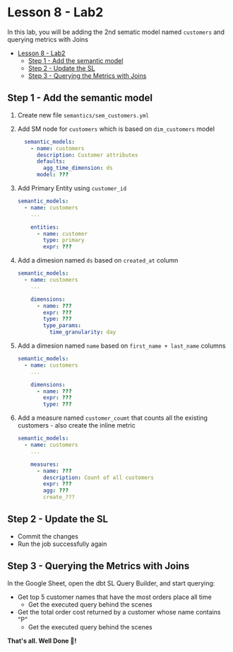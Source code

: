 # Lesson 8 - Lab2

In this lab, you will be adding the 2nd sematic model named `customers` and querying metrics with Joins

- [Lesson 8 - Lab2](#lesson-8---lab2)
  - [Step 1 - Add the semantic model](#step-1---add-the-semantic-model)
  - [Step 2 - Update the SL](#step-2---update-the-sl)
  - [Step 3 - Querying the Metrics with Joins](#step-3---querying-the-metrics-with-joins)

## Step 1 - Add the semantic model

1. Create new file `semantics/sem_customers.yml`
2. Add SM node for `customers` which is based on `dim_customers` model

    ```yml
      semantic_models:
        - name: customers
          description: Customer attributes
          defaults:
            agg_time_dimension: ds
          model: ???
    ```

3. Add Primary Entity using `customer_id`

    ```yml
    semantic_models:
      - name: customers
        ...

        entities:
          - name: customer
            type: primary
            expr: ???
    ```

4. Add a dimesion named `ds` based on `created_at` column

    ```yml
    semantic_models:
      - name: customers
        ...

        dimensions:
          - name: ???
            expr: ???
            type: ???
            type_params:
              time_granularity: day
    ```

5. Add a dimesion named `name` based on `first_name + last_name` columns

    ```yml
    semantic_models:
      - name: customers
        ...

        dimensions:
          - name: ???
            expr: ???
            type: ???
    ```

6. Add a measure named `customer_coumt` that counts all the existing customers - also create the inline metric

    ```yml
    semantic_models:
      - name: customers
        ...

        measures:
          - name: ???
            description: Count of all customers
            expr: ???
            agg: ???
            create_???
    ```

## Step 2 - Update the SL

- Commit the changes
- Run the job successfully again

## Step 3 - Querying the Metrics with Joins

In the Google Sheet, open the dbt SL Query Builder, and start querying:

- Get top 5 customer names that have the most orders place all time
  - Get the executed query behind the scenes
- Get the total order cost returned by a customer whose name contains "P"
  - Get the executed query behind the scenes

**That's all. Well Done 🚀!**
